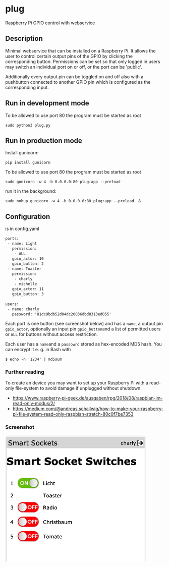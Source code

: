 # plug
Raspberry Pi GPIO control with webservice

## Description
Minimal webservice that can be installed on a Raspberry Pi.
It allows the user to control certain output pins of the GPIO by clicking the corresponding button.
Permissions can be set so that only logged in users may switch an individual port on or off,
or the port can be 'public'.

Additionally every output pin can be toggled on and off also with a pushbutton connected to another
GPIO pin which is configured as the corresponding input.

## Run in development mode
To be allowed to use port 80 the program must be started as root
```
sudo python3 plug.py
```

## Run in production mode
Install gunicorn:
```
pip install gunicorn
```

To be allowed to use port 80 the program must be started as root
```
sudo gunicorn -w 4 -b 0.0.0.0:80 plug:app --preload
```

run it in the background:
```
sudo nohup gunicorn -w 4 -b 0.0.0.0:80 plug:app --preload  &
```

## Configuration
is in config.yaml
```
ports:
 - name: Light
   permission:
    - ALL
   gpio_actor: 10
   gpio_button: 2
 - name: Toaster
   permission:
    - charly
    - michelle
   gpio_actor: 11
   gpio_button: 3

users:
 - name: charly
   password: '81dc9bdb52d04dc20036dbd8313ed055'
```
Each port is one button (see screenshot below) and has a ```name```, a output pin ```gpio_actor```, optionally an input pin ```gpio_button```and a list of permitted users or ```ALL``` for buttons without access restriction.

Each user has a ```name```and a ```passowrd``` stored as hex-encoded MD5 hash.
You can encrypt it e. g. in Bash with
```
$ echo -n '1234' | md5sum
```

### Further reading
To create an device you may want to set up your Raspberry Pi with a read-only file-system to avoid damage if unplugged without shutdown.
* https://www.raspberry-pi-geek.de/ausgaben/rpg/2018/08/raspbian-im-read-only-modus/2/
* https://medium.com/@andreas.schallwig/how-to-make-your-raspberry-pi-file-system-read-only-raspbian-stretch-80c0f7be7353

### Screenshot
![](https://github.com/rlill/plug/blob/main/static/screemshot.png?raw=true)

